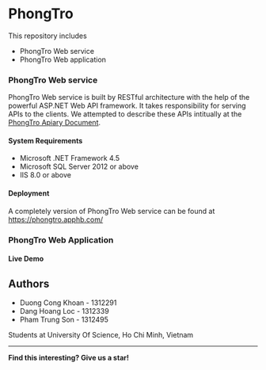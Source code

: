 # PhongTro


This repository includes 

  - PhongTro Web service
  - PhongTro Web application


### PhongTro Web service

PhongTro Web service is built by RESTful architecture with the help of the powerful ASP.NET Web API framework. It takes responsibility for serving APIs to the clients. We attempted to describe these APIs intitually at the [PhongTro Apiary Document].

#### System Requirements

* Microsoft .NET Framework 4.5
* Microsoft SQL Server 2012 or above
* IIS 8.0 or above

#### Deployment

A completely version of PhongTro Web service can be found at https://phongtro.apphb.com/


### PhongTro Web Application

#### Live Demo



Authors
----

- Duong Cong Khoan - 1312291
- Dang Hoang Loc - 1312339
- Pham Trung Son - 1312495

Students at University Of Science, Ho Chi Minh, Vietnam

----
**Find this interesting? Give us a star!**


   [PhongTro Apiary Document]: <http://docs.phongtro.apiary.io/>


